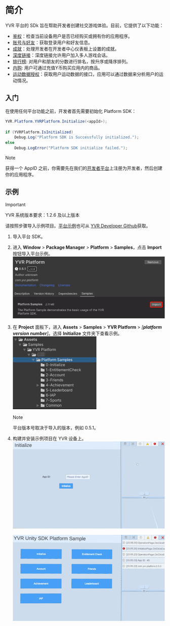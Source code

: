 # 简介

YVR 平台的 SDk 旨在帮助开发者创建社交游戏体验。目前，它提供了以下功能：

-   [鉴权](./EntitlementCheck.md)：检查当前设备用户是否已经购买或拥有你的应用程序。
-   [账号与好友](./AccountAndFriends.md)：获取登录用户和好友信息。
-   [成就](./Achievement.md)：处理开发者在开发者中心仪表板上设置的成就。
-   [深度链接](./Deeplink.md)：深度链接允许用户加入多人游戏会话。
-   [排行榜](./Leaderboard.md): 对用户和朋友的分数进行排名，按升序或降序排列。
-   [内购](./IAPClient.md): 用户可通过充值Y币购买应用内的商品。
-   [运动数据授权](./SportsDataAuthorization.md)：获取用户运动数据的接口，应用可以通过数据来分析用户的运动情况。

## 入门

在使用任何平台功能之前，开发者首先需要初始化 Platform SDK：

```csharp
YVR.Platform.YVRPlatform.Initialize(<appId>);

if (YVRPlatform.IsInitialized)
    Debug.Log("Platform SDK is Successfully initialized.");
else
    Debug.LogError("Platform SDK initialize failed.");
```

> [!NOTE]
> 获得一个 AppID 之前，你需要先在我们的[开发者平台](https://developer.pfdm.cn/yvrdvcenter/)上注册为开发者，然后创建你的应用程序。


## 示例

> [!Important]
> YVR 系统版本要求：1.2.6 及以上版本

请按照步骤导入示例项目。[平台示例](https://github.com/YVRDeveloper/PlatformSample-Unity)也可从 [YVR Developer Github](https://github.com/YVRDeveloper)获取。

1. 导入平台 SDK。 

2. 进入 **Window** > **Package Manager** > **Platform** > **Samples**，点击 **Import** 按钮导入平台示例。
    <br />
    ![ImportSamples](./Samples/ImportSamples.png)

3. 在 **Project** 面板下，进入 **Assets** > **Samples** > **YVR Platform** > *[**platform version number**]*。选择 **Initialize** 文件夹下查看示例。 
    <br />
    ![ProjectFolder](./Samples/ProjectFolder.png)
    <br />
    > [!Note]
    > 平台版本号取决于导入的版本，例如 0.5.1。

4. 构建并安装示例项目在 YVR 设备上。
    <br />
    ![InitializeSample](./Samples/InitializeSample.png)
    <br /><br />
    ![PlatformSample](./Samples/PlatformSample.png)